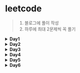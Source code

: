 # leetcode

> 1. 블로그에 풀이 작성
> 2. 하루에 최대 2문제씩 꼭 풀기

<details>
<summary><b> Day1</b></summary>
<div markdown="1">
<br/>
	

		
1. [Concatenation of Array](https://velog.io/@wogus216/1929.-Concatenation-of-Array)<br/>	
2. [Max Consecutive Ones](https://velog.io/@wogus216/leetcode-Max-Consecutive-Ones) 
 	
</div>
</details>


<details>
<summary><b> Day2</b></summary>
<div markdown="1">
<br/>
	
 1. [Find Numbers with Even Number of Digits](https://velog.io/@wogus216/Find-Numbers-with-Even-Number-of-Digits)<br/>
 2. [Running Sum of 1d Array](https://velog.io/@wogus216/1480.-Running-Sum-of-1d-Array) 
 	
</div>
</details>



<details>
<summary><b> Day3</b></summary>
<div markdown="1">
<br/>
	
1. [Defanging an IP Address](https://velog.io/@wogus216/1108.-Defanging-an-IP-Address)<br/>
2. [Squares of a Sorted Array](https://velog.io/@wogus216/Squares-of-a-Sorted-Array) 
 	
</div>
</details>



<details>
<summary><b> Day4</b></summary>
<div markdown="1">
<br/>
	
1. [Richest Customer Wealth](https://velog.io/@wogus216/1672.-Richest-Customer-Wealth)<br/>
2. [Duplicate Zeros](https://velog.io/@wogus216/1089.-Duplicate-Zeros) 
 	
</div>
</details>

<details>
<summary><b> Day5</b></summary>
<div markdown="1">
<br/>
	
1. [Merge Sorted Array](https://velog.io/@wogus216/Merge-Sorted-Array)<br/>
2. [Shuffle the Array](https://velog.io/@wogus216/1470.-Shuffle-the-Array) 
 	
</div>
</details>


<details>
<summary><b> Day6</b></summary>
<div markdown="1">
<br/>
	
1. [Kids With the Greatest Number of Candies](https://velog.io/@wogus216/1431.-Kids-With-the-Greatest-Number-of-Candies)<br/>

 	
</div>
</details>
